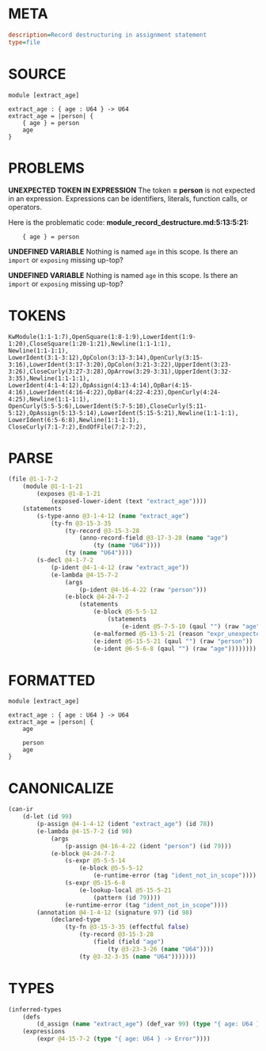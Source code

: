 # META
~~~ini
description=Record destructuring in assignment statement
type=file
~~~
# SOURCE
~~~roc
module [extract_age]

extract_age : { age : U64 } -> U64
extract_age = |person| {
    { age } = person
    age
}
~~~
# PROBLEMS
**UNEXPECTED TOKEN IN EXPRESSION**
The token **= person** is not expected in an expression.
Expressions can be identifiers, literals, function calls, or operators.

Here is the problematic code:
**module_record_destructure.md:5:13:5:21:**
```roc
    { age } = person
```


**UNDEFINED VARIABLE**
Nothing is named `age` in this scope.
Is there an `import` or `exposing` missing up-top?

**UNDEFINED VARIABLE**
Nothing is named `age` in this scope.
Is there an `import` or `exposing` missing up-top?

# TOKENS
~~~zig
KwModule(1:1-1:7),OpenSquare(1:8-1:9),LowerIdent(1:9-1:20),CloseSquare(1:20-1:21),Newline(1:1-1:1),
Newline(1:1-1:1),
LowerIdent(3:1-3:12),OpColon(3:13-3:14),OpenCurly(3:15-3:16),LowerIdent(3:17-3:20),OpColon(3:21-3:22),UpperIdent(3:23-3:26),CloseCurly(3:27-3:28),OpArrow(3:29-3:31),UpperIdent(3:32-3:35),Newline(1:1-1:1),
LowerIdent(4:1-4:12),OpAssign(4:13-4:14),OpBar(4:15-4:16),LowerIdent(4:16-4:22),OpBar(4:22-4:23),OpenCurly(4:24-4:25),Newline(1:1-1:1),
OpenCurly(5:5-5:6),LowerIdent(5:7-5:10),CloseCurly(5:11-5:12),OpAssign(5:13-5:14),LowerIdent(5:15-5:21),Newline(1:1-1:1),
LowerIdent(6:5-6:8),Newline(1:1-1:1),
CloseCurly(7:1-7:2),EndOfFile(7:2-7:2),
~~~
# PARSE
~~~clojure
(file @1-1-7-2
	(module @1-1-1-21
		(exposes @1-8-1-21
			(exposed-lower-ident (text "extract_age"))))
	(statements
		(s-type-anno @3-1-4-12 (name "extract_age")
			(ty-fn @3-15-3-35
				(ty-record @3-15-3-28
					(anno-record-field @3-17-3-28 (name "age")
						(ty (name "U64"))))
				(ty (name "U64"))))
		(s-decl @4-1-7-2
			(p-ident @4-1-4-12 (raw "extract_age"))
			(e-lambda @4-15-7-2
				(args
					(p-ident @4-16-4-22 (raw "person")))
				(e-block @4-24-7-2
					(statements
						(e-block @5-5-5-12
							(statements
								(e-ident @5-7-5-10 (qaul "") (raw "age"))))
						(e-malformed @5-13-5-21 (reason "expr_unexpected_token"))
						(e-ident @5-15-5-21 (qaul "") (raw "person"))
						(e-ident @6-5-6-8 (qaul "") (raw "age"))))))))
~~~
# FORMATTED
~~~roc
module [extract_age]

extract_age : { age : U64 } -> U64
extract_age = |person| {
	age
	
	person
	age
}
~~~
# CANONICALIZE
~~~clojure
(can-ir
	(d-let (id 99)
		(p-assign @4-1-4-12 (ident "extract_age") (id 78))
		(e-lambda @4-15-7-2 (id 90)
			(args
				(p-assign @4-16-4-22 (ident "person") (id 79)))
			(e-block @4-24-7-2
				(s-expr @5-5-5-14
					(e-block @5-5-5-12
						(e-runtime-error (tag "ident_not_in_scope"))))
				(s-expr @5-15-6-8
					(e-lookup-local @5-15-5-21
						(pattern (id 79))))
				(e-runtime-error (tag "ident_not_in_scope"))))
		(annotation @4-1-4-12 (signature 97) (id 98)
			(declared-type
				(ty-fn @3-15-3-35 (effectful false)
					(ty-record @3-15-3-28
						(field (field "age")
							(ty @3-23-3-26 (name "U64"))))
					(ty @3-32-3-35 (name "U64")))))))
~~~
# TYPES
~~~clojure
(inferred-types
	(defs
		(d_assign (name "extract_age") (def_var 99) (type "{ age: U64 } -> Error")))
	(expressions
		(expr @4-15-7-2 (type "{ age: U64 } -> Error"))))
~~~
